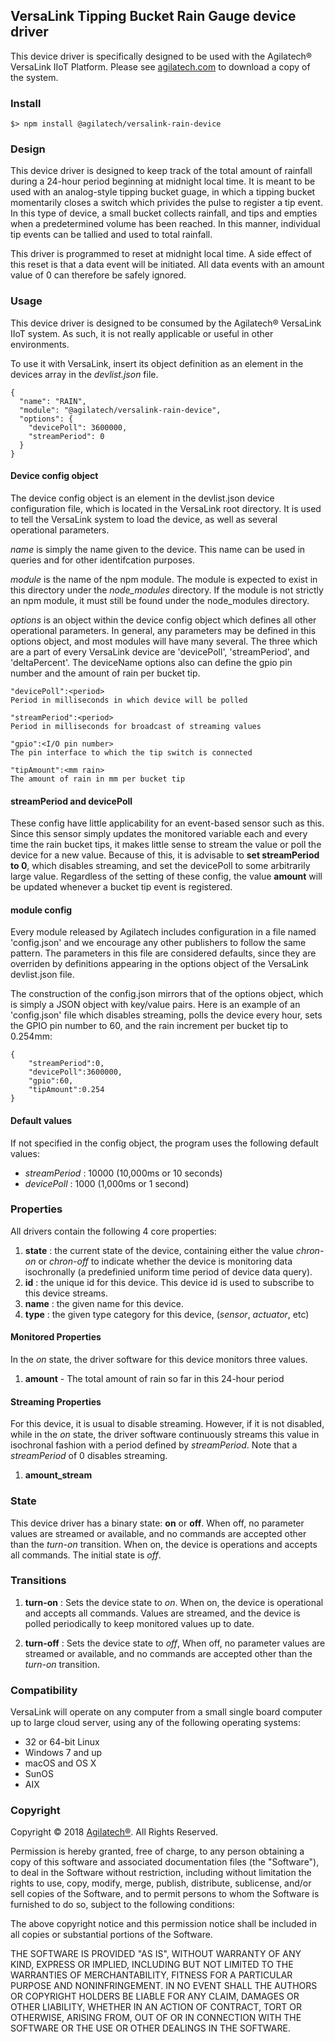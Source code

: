 ## VersaLink Tipping Bucket Rain Gauge device driver

This device driver is specifically designed to be used with the Agilatech® VersaLink IIoT Platform.
Please see [agilatech.com](https://agilatech.com/software) to download a copy of the system. 

### Install
```
$> npm install @agilatech/versalink-rain-device
```

### Design

This device driver is designed to keep track of the total amount of rainfall during a 24-hour period beginning at midnight local time.  It is meant to be used with an analog-style tipping bucket guage, in which a tipping bucket momentarily closes a switch which privides the pulse to register a tip event.  In this type of device, a small bucket collects rainfall, and tips and empties when a predetermined volume has been reached.  In this manner, individual tip events can be tallied and used to total rainfall.

This driver is programmed to reset at midnight local time. A side effect of this reset is that a data event will be initiated.  All data events with an amount value of 0 can therefore be safely ignored.


### Usage
This device driver is designed to be consumed by the Agilatech® VersaLink IIoT system.  As such, it is not really applicable or useful in other environments.

To use it with VersaLink, insert its object definition as an element in the devices array in the _devlist.json_ file.
```
{
  "name": "RAIN",
  "module": "@agilatech/versalink-rain-device",
  "options": {
    "devicePoll": 3600000,
    "streamPeriod": 0
  }
}
```


#### Device config object
The device config object is an element in the devlist.json device configuration file, which is located in the VersaLink root directory.  It is used to tell the VersaLink system to load the device, as well as several operational parameters.

_name_ is simply the name given to the device.  This name can be used in queries and for other identifcation purposes.

_module_ is the name of the npm module. The module is expected to exist in this directory under the _node_modules_ directory.  If the module is not strictly an npm module, it must still be found under the node_modules directory.

_options_ is an object within the device config object which defines all other operational parameters.  In general, any parameters may be defined in this options object, and most modules will have many several.  The three which are a part of every VersaLink device are 'devicePoll', 'streamPeriod', and 'deltaPercent'. The deviceName options also can define the gpio pin number and the amount of rain per bucket tip.

```
"devicePoll":<period>
Period in milliseconds in which device will be polled

"streamPeriod":<period>
Period in milliseconds for broadcast of streaming values

"gpio":<I/O pin number>
The pin interface to which the tip switch is connected

"tipAmount":<mm rain>
The amount of rain in mm per bucket tip 
```

#### streamPeriod and devicePoll
These config have little applicability for an event-based sensor such as this.  Since this sensor simply updates the monitored variable each and every time the rain bucket tips, it makes little sense to stream the value or poll the device for a new value.  Because of this, it is advisable to **set streamPeriod to 0**, which disables streaming, and set the devicePoll to some arbitrarily large value. Regardless of the setting of these config, the value **amount** will be updated whenever a bucket tip event is registered.

#### module config 
Every module released by Agilatech includes configuration in a file named 'config.json' and we encourage any other publishers to follow the same pattern.  The parameters in this file are considered defaults, since they are overriden by definitions appearing in the options object of the VersaLink devlist.json file.

The construction of the config.json mirrors that of the options object, which is simply a JSON object with key/value pairs.
Here is an example of an 'config.json' file which disables streaming, polls the device every hour, sets the GPIO pin number to 60, and the rain increment per bucket tip to 0.254mm:
```
{
    "streamPeriod":0, 
    "devicePoll":3600000,
    "gpio":60,
    "tipAmount":0.254
}
```

  
#### Default values
If not specified in the config object, the program uses the following default values:
* _streamPeriod_ : 10000 (10,000ms or 10 seconds)
* _devicePoll_ : 1000 (1,000ms or 1 second)


### Properties
All drivers contain the following 4 core properties:
1. **state** : the current state of the device, containing either the value *chron-on* or *chron-off* 
to indicate whether the device is monitoring data isochronally (a predefinied uniform time period of device data query).
2. **id** : the unique id for this device.  This device id is used to subscribe to this device streams.
3. **name** : the given name for this device.
4. **type** : the given type category for this device,  (_sensor_, _actuator_, etc)


#### Monitored Properties
In the *on* state, the driver software for this device monitors three values.
1. **amount** - The total amount of rain so far in this 24-hour period

  
#### Streaming Properties
For this device, it is usual to disable streaming.  However, if it is not disabled, while in the *on* state, the driver software continuously streams this value in isochronal fashion with a period defined by *streamPeriod*. Note that a *streamPeriod* of 0 disables streaming.
1. **amount_stream**
  

### State
This device driver has a binary state: __on__ or __off__. When off, no parameter values are streamed or available, and no commands are accepted other than the _turn-on_ transition. When on, the device is operations and accepts all commands.  The initial state is _off_.
  
  
### Transitions
1. **turn-on** : Sets the device state to *on*. When on, the device is operational and accepts all commands. Values are streamed, and the device is polled periodically to keep monitored values up to date.

2. **turn-off** : Sets the device state to *off*, When off, no parameter values are streamed or available, and no commands are accepted other than the _turn-on_ transition.


### Compatibility
VersaLink will operate on any computer from a small single board computer up to large cloud server, using any of the following operating systems:
* 32 or 64-bit Linux
* Windows 7 and up
* macOS and OS X
* SunOS
* AIX


### Copyright
Copyright © 2018 [Agilatech®](https://agilatech.com). All Rights Reserved.

Permission is hereby granted, free of charge, to any person obtaining a copy of this software and associated documentation files (the "Software"), to deal in the Software without restriction, including without limitation the rights to use, copy, modify, merge, publish, distribute, sublicense, and/or sell copies of the Software, and to permit persons to whom the Software is furnished to do so, subject to the following conditions:

The above copyright notice and this permission notice shall be included in all copies or substantial portions of the Software.

THE SOFTWARE IS PROVIDED "AS IS", WITHOUT WARRANTY OF ANY KIND, EXPRESS OR IMPLIED, INCLUDING BUT NOT LIMITED TO THE WARRANTIES OF MERCHANTABILITY, FITNESS FOR A PARTICULAR PURPOSE AND NONINFRINGEMENT. IN NO EVENT SHALL THE AUTHORS OR COPYRIGHT HOLDERS BE LIABLE FOR ANY CLAIM, DAMAGES OR OTHER LIABILITY, WHETHER IN AN ACTION OF CONTRACT, TORT OR OTHERWISE, ARISING FROM, OUT OF OR IN CONNECTION WITH THE SOFTWARE OR THE USE OR OTHER DEALINGS IN THE SOFTWARE.
